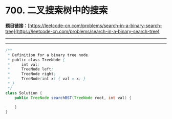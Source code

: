 # 700. 二叉搜索树中的搜索

**题目链接：**[https://leetcode-cn.com/problems/search-in-a-binary-search-tree](https://leetcode-cn.com/problems/search-in-a-binary-search-tree)

---

<Cards card="leetcode_700_search-in-a-binary-search-tree"></Cards>

---

```java
/**
 * Definition for a binary tree node.
 * public class TreeNode {
 *     int val;
 *     TreeNode left;
 *     TreeNode right;
 *     TreeNode(int x) { val = x; }
 * }
 */
class Solution {
    public TreeNode searchBST(TreeNode root, int val) {
        
    }
}
```